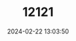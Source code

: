 ---
title: "12121"
category: "Lirceus usdagalun"
draft: false
date: 2024-02-22 13:03:50
languages:
  English: ["Lee County Cave Isopod"]
---